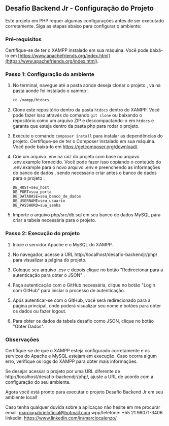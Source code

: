 ## Desafio Backend Jr - Configuração do Projeto

Este projeto em PHP requer algumas configurações antes de ser executado corretamente. Siga as etapas abaixo para configurar o ambiente:

### Pré-requisitos

Certifique-se de ter o XAMPP instalado em sua máquina. Você pode baixá-lo em [https://www.apachefriends.org/index.html](https://www.apachefriends.org/index.html).

### Passo 1: Configuração do ambiente

1. No terminal, navegue até a pasta aonde deseja clonar o projeto , va na pasta aonde foi instalado o xammp :

   ```bash
   cd /xampp/htdocs
   ```

2. Clone este repositório dentro da pasta `htdocs` dentro do XAMPP. Você pode fazer isso através do comando `git clone` ou baixando o repositório como um arquivo ZIP e descompactando-o em `htdocs` e garanta que esteja dentro da pasta php para rodar o projeto.

3. Execute o comando ```composer install``` para instalar as dependências do projeto. Certifique-se de ter o Composer instalado em sua máquina. Você pode baixá-lo em https://getcomposer.org/download/.

4. Crie um arquivo .env na raiz do projeto com base no arquivo .env.example fornecido. Você pode fazer isso copiando o conteúdo do .env.example para o novo arquivo .env e preenchendo as informações do banco de dados , sendo necessario criar antes o banco de dados para o projeto .

   ```env
   DB_HOST=seu_host
   DB_PORT=sua_porta
   DB_DATABASE=seu_banco_de_dados
   DB_USERNAME=seu_usuario
   DB_PASSWORD=sua_senha
   ```

5. Importe o arquivo php/src/db.sql em seu banco de dados MySQL para criar a tabela necessária para o projeto.

### Passo 2: Execução do projeto

1. Inicie o servidor Apache e o MySQL do XAMPP.

2. No navegador, acesse a URL http://localhost/desafio-backendjr/php/ para visualizar a página do projeto.

3. Coloque seu arquivo .csv e depois clique no botão "Redirecionar para a autenticação para obter o JSON" .

4. Faça autenticação com o GitHub necessária, clique no botão "Login com GitHub" para iniciar o processo de autenticação.

5. Após autenticar-se com o GitHub, você será redirecionado para a página principal, onde poderá visualizar seu nome e botões para obter os dados ou fazer logout.

6. Para obter os dados da tabela desafio como JSON, clique no botão "Obter Dados".

### Observações

Certifique-se de que o XAMPP esteja configurado corretamente e os serviços do Apache e MySQL estejam em execução. Caso ocorra algum erro, verifique os logs do XAMPP para obter mais informações.

Se desejar acessar o projeto por uma URL diferente de http://localhost/desafio-backendjr/php/, ajuste a URL de acordo com a configuração do seu ambiente.

Agora você está pronto para executar o projeto Desafio Backend Jr em seu ambiente local!

Caso tenha qualquer duvida sobre a aplicaçao não hesite em me procurar 
email: marciogabrieloficial@hotmail.com
wpp/telefone: +55 21 98071-3406
linkedin: https://www.linkedin.com/in/marciocalenzo/
